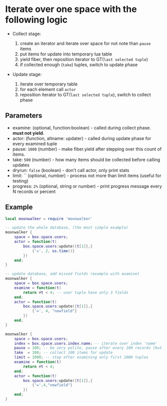 # Iterate over one space with the following logic

- Collect stage:
	1. create an iterator and iterate over space for not note than `pause` items
	2. put items for update into temporary lua table
	3. yield fiber, then reposition iterator to GT(`last selected tuple`)
	4. if collected enough (`take`) tuples, switch to update phase

- Update stage:

	1. iterate over temporary table
	2. for each element call `actor`
	3. reposition iterator to GT(`last selected tuple`), switch to collect phase

## Parameters

+ examine: (optional, function:boolean) - called during collect phase. **must not yield**. 
+ actor: (function, altname: updater) - called during update phase for every examined tuple
+ pause: `1000` (number) - make fiber.yield after stepping over this count of items.
+ take: `500` (number) - how many items should be collected before calling updates
+ dryrun: `false` (boolean) - don't call actor, only print stats
+ limit: `` (optional, number) - process not more than limit items (useful for testing)
+ progress: `2%` (optional, string or number) - print progress message every N records or percent


## Example

```lua
local moonwalker = require 'moonwalker'

-- update the whole database, (the most simple example)
moonwalker {
	space = box.space.users;
	actor = function(t)
		box.space.users:update({t[1]},{
			{'=', 2, os.time()}
		})
	end;
}

-- update database, add missed fields (example with examine)
moonwalker {
	space = box.space.users;
	examine = function(t)
		return #t < 4; -- user tuple have only 3 fields
	end;
	actor = function(t)
		box.space.users:update({t[1]},{
			{'=', 4, "newfield"}
		})
	end;
}

moonwalker {
	space = box.space.users;
	index = box.space.users.index.name; -- iterate over index 'name'
	pause = 100; -- be very polite, pause after every 100 records (but slow)
	take  = 100; -- collect 100 items for update
	limit = 1000; -- stop after examining only first 1000 tuples
	examine = function(t)
		return #t < 4;
	end;
	actor = function(t)
		box.space.users:update({t[1]},{
			{'=',4,"newfield"}
		})
	end;
}
```





















